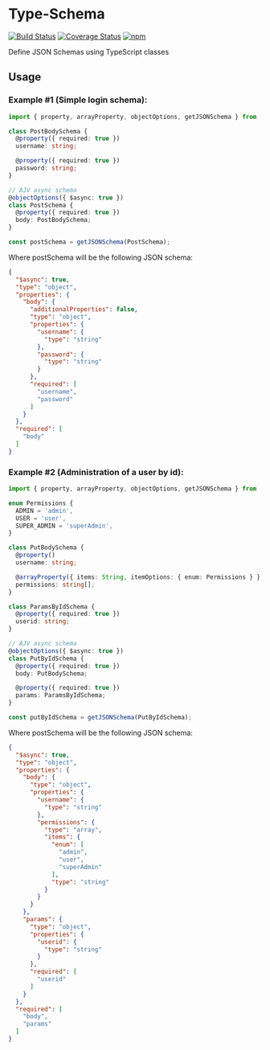 # Type-Schema

[![Build Status](https://travis-ci.org/leetm4n/type-schema.svg?branch=master)](https://travis-ci.org/leetm4n/type-schema)
[![Coverage Status](https://coveralls.io/repos/github/leetm4n/type-schema/badge.svg?branch=master)](https://coveralls.io/github/leetm4n/type-schema?branch=master)
[![npm](https://img.shields.io/npm/dt/type-schema.svg)]()

Define JSON Schemas using TypeScript classes

## Usage

### Example #1 (Simple login schema):
```typescript
import { property, arrayProperty, objectOptions, getJSONSchema } from 'type-schema';

class PostBodySchema {
  @property({ required: true })
  username: string;

  @property({ required: true })
  password: string;
}

// AJV async schema
@objectOptions({ $async: true })
class PostSchema {
  @property({ required: true })
  body: PostBodySchema;
}

const postSchema = getJSONSchema(PostSchema);
```

Where postSchema will be the following JSON schema:
```JSON
{
  "$async": true,
  "type": "object",
  "properties": {
    "body": {
      "additionalProperties": false,
      "type": "object",
      "properties": {
        "username": {
          "type": "string"
        },
        "password": {
          "type": "string"
        }
      },
      "required": [
        "username",
        "password"
      ]
    }
  },
  "required": [
    "body"
  ]
}
```

### Example #2 (Administration of a user by id):
```typescript
import { property, arrayProperty, objectOptions, getJSONSchema } from './index';

enum Permissions {
  ADMIN = 'admin',
  USER = 'user',
  SUPER_ADMIN = 'superAdmin',
}

class PutBodySchema {
  @property()
  username: string;

  @arrayProperty({ items: String, itemOptions: { enum: Permissions } })
  permissions: string[];
}

class ParamsByIdSchema {
  @property({ required: true })
  userid: string;
}

// AJV async schema
@objectOptions({ $async: true })
class PutByIdSchema {
  @property({ required: true })
  body: PutBodySchema;

  @property({ required: true })
  params: ParamsByIdSchema;
}

const putByIdSchema = getJSONSchema(PutByIdSchema);
```

Where postSchema will be the following JSON schema:
```JSON
{
  "$async": true,
  "type": "object",
  "properties": {
    "body": {
      "type": "object",
      "properties": {
        "username": {
          "type": "string"
        },
        "permissions": {
          "type": "array",
          "items": {
            "enum": [
              "admin",
              "user",
              "superAdmin"
            ],
            "type": "string"
          }
        }
      }
    },
    "params": {
      "type": "object",
      "properties": {
        "userid": {
          "type": "string"
        }
      },
      "required": [
        "userid"
      ]
    }
  },
  "required": [
    "body",
    "params"
  ]
}
```
